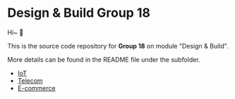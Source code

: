 # Design & Build Group 18

Hi~ 👋

This is the source code repository for **Group 18** on module "Design & Build".

More details can be found in the README file under the subfolder.

- [IoT](./IoT)
- [Telecom](./Telecom)
- [E-commerce](./E-commerce)
